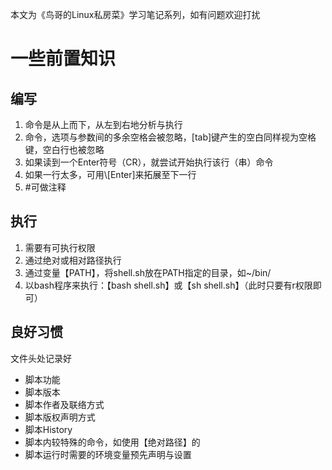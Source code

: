 本文为《鸟哥的Linux私房菜》学习笔记系列，如有问题欢迎打扰

# 一些前置知识

## 编写

1. 命令是从上而下，从左到右地分析与执行
2. 命令，选项与参数间的多余空格会被忽略，[tab]键产生的空白同样视为空格键，空白行也被忽略
3. 如果读到一个Enter符号（CR），就尝试开始执行该行（串）命令
4. 如果一行太多，可用\\[Enter]来拓展至下一行
5. #可做注释

## 执行

1. 需要有可执行权限
2. 通过绝对或相对路径执行
3. 通过变量【PATH】，将shell.sh放在PATH指定的目录，如~/bin/
4. 以bash程序来执行：【bash shell.sh】或【sh shell.sh】（此时只要有r权限即可）

## 良好习惯

文件头处记录好

- 脚本功能
- 脚本版本
- 脚本作者及联络方式
- 脚本版权声明方式
- 脚本History
- 脚本内较特殊的命令，如使用【绝对路径】的
- 脚本运行时需要的环境变量预先声明与设置
